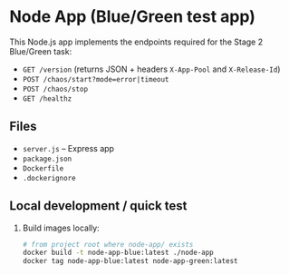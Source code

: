 # Node App (Blue/Green test app)

This Node.js app implements the endpoints required for the Stage 2 Blue/Green task:
- `GET /version` (returns JSON + headers `X-App-Pool` and `X-Release-Id`)
- `POST /chaos/start?mode=error|timeout`
- `POST /chaos/stop`
- `GET /healthz`

## Files
- `server.js` – Express app
- `package.json`
- `Dockerfile`
- `.dockerignore`

## Local development / quick test

1. Build images locally:
   ```bash
   # from project root where node-app/ exists
   docker build -t node-app-blue:latest ./node-app
   docker tag node-app-blue:latest node-app-green:latest

